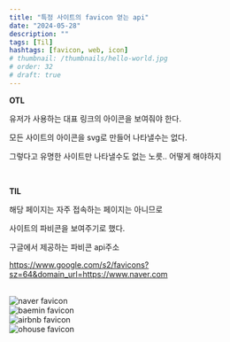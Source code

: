 ```yaml
---
title: "특정 사이트의 favicon 얻는 api"
date: "2024-05-28"
description: ""
tags: [Til]
hashtags: [favicon, web, icon]
# thumbnail: /thumbnails/hello-world.jpg
# order: 32
# draft: true
---
```


**OTL**

유저가 사용하는 대표 링크의 아이콘을 보여줘야 한다.

모든 사이트의 아이콘을 svg로 만들어 나타낼수는 없다.

그렇다고 유명한 사이트만 나타낼수도 없는 노릇.. 어떻게 해야하지

<br/>

**TIL**

해당 페이지는 자주 접속하는 페이지는 아니므로

사이트의 파비콘을 보여주기로 했다.

구글에서 제공하는 파비콘 api주소

https://www.google.com/s2/favicons?sz=64&domain_url=https://www.naver.com

<br/>

<img src="https://www.google.com/s2/favicons?sz=64&domain_url=https://www.naver.com" alt="naver favicon"/>

<br/>

<img src="https://www.google.com/s2/favicons?sz=64&domain_url=https://baemin.com/" alt="baemin favicon"/>

<br/>

<img src="https://www.google.com/s2/favicons?sz=64&domain_url=https://www.airbnb.co.kr/" alt="airbnb favicon"/>

<br/>

<img src="https://www.google.com/s2/favicons?sz=64&domain_url=https://ohou.se/" alt="ohouse favicon"/>
